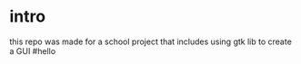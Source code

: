# intro
this repo was made for a school project that includes using gtk lib to create a GUI 
#hello

